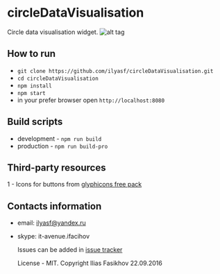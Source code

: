 # circleDataVisualisation

Circle data visualisation widget.
![alt tag](http://res.cloudinary.com/house-rent/image/upload/v1474535169/circleVIew_ffmkoj.jpg)

## How to run

* `git clone https://github.com/ilyasf/circleDataVisualisation.git`
* `cd circleDataVisualisation`
* `npm install`
* `npm start`
* in your prefer browser open `http://localhost:8080`

## Build scripts

* development - `npm run build`
* production - `npm run build-pro`

## Third-party resources

 1 - Icons for buttons from [glyphicons free pack](http://glyphicons.com/)

## Contacts information

* email: ilyasf@yandex.ru
* skype: it-avenue.ifacihov

  Issues can be added in [issue tracker](https://github.com/ilyasf/circleDataVisualisation/issues)

  License - MIT.
  Copyright Ilias Fasikhov 22.09.2016
